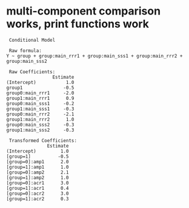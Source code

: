 # multi-component comparison works, print functions work

    
     Conditional Model 
    
     Raw formula: 
    Y ~ group + group:main_rrr1 + group:main_sss1 + group:main_rrr2 +      group:main_sss2 
    
     Raw Coefficients: 
                     Estimate
    (Intercept)           1.0
    group1               -0.5
    group0:main_rrr1     -2.0
    group1:main_rrr1      0.9
    group0:main_sss1     -0.2
    group1:main_sss1     -0.3
    group0:main_rrr2     -2.1
    group1:main_rrr2      1.0
    group0:main_sss2     -0.3
    group1:main_sss2     -0.3
    
     Transformed Coefficients: 
                   Estimate
    (Intercept)         1.0
    [group=1]          -0.5
    [group=0]:amp1      2.0
    [group=1]:amp1      1.0
    [group=0]:amp2      2.1
    [group=1]:amp2      1.0
    [group=0]:acr1      3.0
    [group=1]:acr1      0.4
    [group=0]:acr2      3.0
    [group=1]:acr2      0.3

